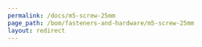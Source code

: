 ```yaml
---
permalink: /docs/m5-screw-25mm
page_path: /bom/fasteners-and-hardware/m5-screw-25mm
layout: redirect
---
```


